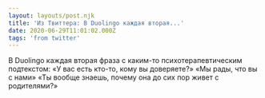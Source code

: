 ```yaml
---
layout: layouts/post.njk
title: 'Из Твиттера: В Duolingo каждая вторая...'
date: 2020-06-29T11:01:02.000Z
tags: 'from twitter'
---
```



В Duolingo каждая вторая фраза с каким-то психотерапевтическим подтекстом: 
«У вас есть кто-то, кому вы доверяете?»
«Мы рады, что вы с нами»
«Ты вообще знаешь, почему она до сих пор живет с родителями?»
